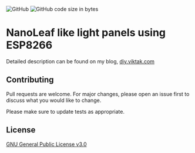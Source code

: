 ![GitHub](https://img.shields.io/github/license/viktak/Light-Panels) ![GitHub code size in bytes](https://img.shields.io/github/languages/code-size/viktak/Light-Panels)

# NanoLeaf like light panels using ESP8266

Detailed description can be found on my blog, [diy.viktak.com](https://diy.viktak.com/2020/11/gps-gsm-vehicle-tracker-recorder.html)

## Contributing
Pull requests are welcome. For major changes, please open an issue first to discuss what you would like to change.

Please make sure to update tests as appropriate.

## License
[GNU General Public License v3.0](https://choosealicense.com/licenses/gpl-3.0/)
